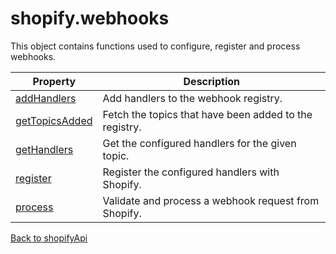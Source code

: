 # shopify.webhooks

This object contains functions used to configure, register and process webhooks.

| Property                              | Description                                            |
| ------------------------------------- | ------------------------------------------------------ |
| [addHandlers](./addHandlers.md)       | Add handlers to the webhook registry.                  |
| [getTopicsAdded](./getTopicsAdded.md) | Fetch the topics that have been added to the registry. |
| [getHandlers](./getHandlers.md)       | Get the configured handlers for the given topic.       |
| [register](./register.md)             | Register the configured handlers with Shopify.         |
| [process](./process.md)               | Validate and process a webhook request from Shopify.   |

[Back to shopifyApi](../shopifyApi.md)
